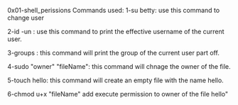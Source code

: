 0x01-shell_perissions Commands used:
1-su betty:
use this command to change user

2-id -un : 
use this command to print the effective username of the current user.

3-groups : 
this command will print the group of the current user part off.

4-sudo "owner" "fileName":
this command will chnage the owner of the file.

5-touch hello:
this command will create an empty file with the name hello.

6-chmod u+x "fileName"
add execute permission to owner of the file hello"
